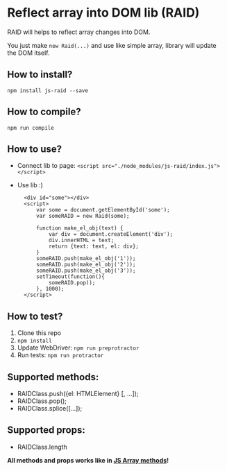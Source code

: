 # Reflect array into DOM lib (RAID)
RAID will helps to reflect array changes into DOM.

You just make `new Raid(...)` and use like simple array, library will update the DOM itself. 

## How to install?
    npm install js-raid --save

## How to compile?
    npm run compile

## How to use?
- Connect lib to page: `<script src="./node_modules/js-raid/index.js"></script>`
- Use lib :)

        <div id="some"></div>
        <script>
            var some = document.getElementById('some');
            var someRAID = new Raid(some);
    
            function make_el_obj(text) {
                var div = document.createElement('div');
                div.innerHTML = text;
                return {text: text, el: div};
            }
            someRAID.push(make_el_obj('1'));
            someRAID.push(make_el_obj('2'));
            someRAID.push(make_el_obj('3'));
            setTimeout(function(){
                someRAID.pop();
            }, 1000);
        </script>

## How to test?
1. Clone this repo
2. `npm install`
3. Update WebDriver: `npm run preprotractor`
4. Run tests: `npm run protractor`

## Supported methods:
- RAIDClass.push({el: HTMLElement} [, ...]);
- RAIDClass.pop();
- RAIDClass.splice([...]);

## Supported props:
- RAIDClass.length

**All methods and props works like in [JS Array methods](https://developer.mozilla.org/ru/docs/Web/JavaScript/Reference/Global_Objects/Array)!**
